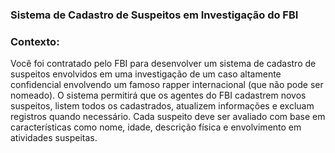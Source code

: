 ### **Sistema de Cadastro de Suspeitos em Investigação do FBI**

### **Contexto:**

Você foi contratado pelo FBI para desenvolver um sistema de cadastro de suspeitos envolvidos em uma investigação de um caso altamente confidencial envolvendo um famoso rapper internacional (que não pode ser nomeado). O sistema permitirá que os agentes do FBI cadastrem novos suspeitos, listem todos os cadastrados, atualizem informações e excluam registros quando necessário. Cada suspeito deve ser avaliado com base em características como nome, idade, descrição física e envolvimento em atividades suspeitas.